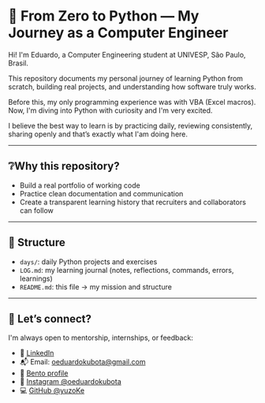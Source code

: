 # 🐍 From Zero to Python — My Journey as a Computer Engineer

Hi! I'm Eduardo, a Computer Engineering student at UNIVESP, São Paulo, Brasil. 

This repository documents my personal journey of learning Python from scratch, building real projects, and understanding how software truly works.

Before this, my only programming experience was with VBA (Excel macros). Now, I'm diving into Python with curiosity and I'm very excited.

I believe the best way to learn is by practicing daily, reviewing consistently, sharing openly and that’s exactly what I'am doing here.

---

## ❔Why this repository?
- Build a real portfolio of working code
- Practice clean documentation and communication
- Create a transparent learning history that recruiters and collaborators can follow

---

## 📁 Structure

- `days/`: daily Python projects and exercises  
- `LOG.md`: my learning journal (notes, reflections, commands, errors, learnings)  
- `README.md`: this file -> my mission and structure

---

## 🤝 Let’s connect?

I'm always open to mentorship, internships, or feedback:

- 🔗 [LinkedIn](https://www.linkedin.com/in/eduardokubota)  
- 📬 Email: oeduardokubota@gmail.com  
- 🧭 [Bento profile](https://bento.me/oeduardokubota)  
- 📸 [Instagram @oeduardokubota](https://www.instagram.com/oeduardokubota)  
- 💻 [GitHub @yuzoKe](https://github.com/yuzoKe)  
